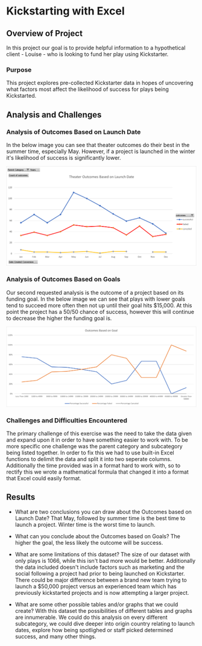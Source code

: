 # Kickstarting with Excel

## Overview of Project
In this project our goal is to provide helpful information to a hypothetical client - Louise - who is looking to fund her play using Kickstarter.

### Purpose
This project explores pre-collected Kickstarter data in hopes of uncovering what factors most affect the likelihood of success for plays being Kickstarted.

## Analysis and Challenges

### Analysis of Outcomes Based on Launch Date
In the below image you can see that theater outcomes do their best in the summer time, especially May. However, if a project is launched in the winter it's likelihood of success is significantly lower.

![Theater_Outcomes_vs_Launch.png](./resources/Theater_Outcomes_vs_Launch.png)

### Analysis of Outcomes Based on Goals
Our second requested analysis is the outcome of a project based on its funding goal. In the below image we can see that plays with lower goals tend to succeed more often then not up until their goal hits $15,000. At this point the project has a 50/50 chance of success, however this will continue to decrease the higher the funding goal is.

![Outcomes_vs_Goals.png](./resources/Outcomes_vs_Goals.png)

### Challenges and Difficulties Encountered
The primary challenge of this exercise was the need to take the data given and expand upon it in order to have something easier to work with. To be more specific one challenge was the parent category and subcategory being listed together. In order to fix this we had to use built-in Excel functions to delimit the data and split it into two seperate columns. Additionally the time provided was in a format hard to work with, so to rectify this we wrote a mathematical formula that changed it into a format that Excel could easily format.

## Results

- What are two conclusions you can draw about the Outcomes based on Launch Date?
That May, followed by summer time is the best time to launch a project. Winter time is the worst time to launch.

- What can you conclude about the Outcomes based on Goals?
The higher the goal, the less likely the outcome will be success.

- What are some limitations of this dataset?
The size of our dataset with only plays is 1066, while this isn't bad more would be better. Additionally the data included doesn't include factors such as marketing and the social following a project had prior to being launched on Kickstarter. There could be major difference between a brand new team trying to launch a $50,000 project versus an experienced team which has previously kickstarted projects and is now attempting a larger project.

- What are some other possible tables and/or graphs that we could create?
With this dataset the possibilities of different tables and graphs are innumerable. We could do this analysis on every different subcategory, we could dive deeper into origin country relating to launch dates, explore how being spotlighed or staff picked determined success, and many other things.